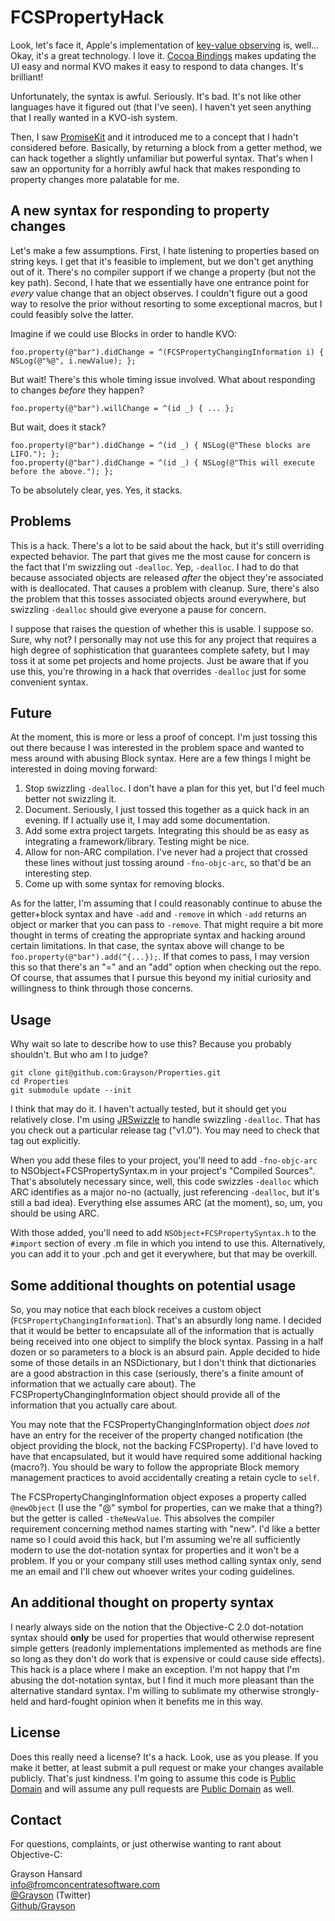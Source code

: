 # FCSPropertyHack

Look, let's face it, Apple's implementation of [key-value observing][kvo] is, well... Okay, it's a great technology.  I love it.  [Cocoa Bindings][cb] makes updating the UI easy and normal KVO makes it easy to respond to data changes.  It's brilliant!

Unfortunately, the syntax is awful.  Seriously.  It's bad.  It's not like other languages have it figured out (that I've seen).  I haven't yet seen anything that I really wanted in a KVO-ish system.

Then, I saw [PromiseKit][pk] and it introduced me to a concept that I hadn't considered before.  Basically, by returning a block from a getter method, we can hack together a slightly unfamiliar but powerful syntax.  That's when I saw an opportunity for a horribly awful hack that makes responding to property changes more palatable for me.

## A new syntax for responding to property changes

Let's make a few assumptions.  First, I hate listening to properties based on string keys.  I get that it's feasible to implement, but we don't get anything out of it.  There's no compiler support if we change a property (but not the key path).  Second, I hate that we essentially have one entrance point for *every* value change that an object observes.  I couldn't figure out a good way to resolve the prior without resorting to some exceptional macros, but I could feasibly solve the latter.

Imagine if we could use Blocks in order to handle KVO:

	foo.property(@"bar").didChange = ^(FCSPropertyChangingInformation i) { NSLog(@"%@", i.newValue); };

But wait!  There's this whole timing issue involved.  What about responding to changes *before* they happen?

	foo.property(@"bar").willChange = ^(id _) { ... };

But wait, does it stack?

	foo.property(@"bar").didChange = ^(id _) { NSLog(@"These blocks are LIFO."); };
	foo.property(@"bar").didChange = ^(id _) { NSLog(@"This will execute before the above."); };

To be absolutely clear, yes.  Yes, it stacks.

## Problems

This is a hack.  There's a lot to be said about the hack, but it's still overriding expected behavior.  The part that gives me the most cause for concern is the fact that I'm swizzling out `-dealloc`.  Yep, `-dealloc`.  I had to do that because associated objects are released *after* the object they're associated with is deallocated.  That causes a problem with cleanup.  Sure, there's also the problem that this tosses associated objects around everywhere, but swizzling `-dealloc` should give everyone a pause for concern.

I suppose that raises the question of whether this is usable.  I suppose so.  Sure, why not?  I personally may not use this for any project that requires a high degree of sophistication that guarantees complete safety, but I may toss it at some pet projects and home projects.  Just be aware that if you use this, you're throwing in a hack that overrides `-dealloc` just for some convenient syntax.

## Future

At the moment, this is more or less a proof of concept.  I'm just tossing this out there because I was interested in the problem space and wanted to mess around with abusing Block syntax.  Here are a few things I might be interested in doing moving forward:

1. Stop swizzling `-dealloc`.  I don't have a plan for this yet, but I'd feel much better not swizzling it.
2. Document.  Seriously, I just tossed this together as a quick hack in an evening.  If I actually use it, I may add some documentation.
3. Add some extra project targets.  Integrating this should be as easy as integrating a framework/library.  Testing might be nice.
4. Allow for non-ARC compilation.  I've never had a project that crossed these lines without just tossing around `-fno-objc-arc`, so that'd be an interesting step.
5. Come up with some syntax for removing blocks.

As for the latter, I'm assuming that I could reasonably continue to abuse the getter+block syntax and have `-add` and `-remove` in which `-add` returns an object or marker that you can pass to `-remove`.  That might require a bit more thought in terms of creating the appropriate syntax and hacking around certain limitations.  In that case, the syntax above will change to be `foo.property(@"bar").add(^{...});`.  If that comes to pass, I may version this so that there's an "=" and an "add" option when checking out the repo.  Of course, that assumes that I pursue this beyond my initial curiosity and willingness to think through those concerns.

## Usage

Why wait so late to describe how to use this?  Because you probably shouldn't.  But who am I to judge?

	git clone git@github.com:Grayson/Properties.git
	cd Properties
	git submodule update --init

I think that may do it.  I haven't actually tested, but it should get you relatively close.  I'm using [JRSwizzle][jrs] to handle swizzling `-dealloc`.  That has you check out a particular release tag ("v1.0").  You may need to check that tag out explicitly.

When you add these files to your project, you'll need to add `-fno-objc-arc` to NSObject+FCSPropertySyntax.m in your project's "Compiled Sources".  That's absolutely necessary since, well, this code swizzles `-dealloc` which ARC identifies as a major no-no (actually, just referencing `-dealloc`, but it's still a bad idea).  Everything else assumes ARC (at the moment), so, um, you should be using ARC.

With those added, you'll need to add `NSObject+FCSPropertySyntax.h` to the `#import` section of every .m file in which you intend to use this.  Alternatively, you can add it to your .pch and get it everywhere, but that may be overkill.

## Some additional thoughts on potential usage

So, you may notice that each block receives a custom object (`FCSPropertyChangingInformation`).  That's an absurdly long name.  I decided that it would be better to encapsulate all of the information that is actually being received into one object to simplify the block syntax.  Passing in a half dozen or so parameters to a block is an absurd pain.  Apple decided to hide some of those details in an NSDictionary, but I don't think that dictionaries are a good abstraction in this case (seriously, there's a finite amount of information that we actually care about).  The FCSPropertyChangingInformation object should provide all of the information that you actually care about.

You may note that the FCSPropertyChangingInformation object *does not* have an entry for the receiver of the property changed notification (the object providing the block, not the backing FCSProperty).  I'd have loved to have that encapsulated, but it would have required some additional hacking (macro?).  You should be wary to follow the appropriate Block memory management practices to avoid accidentally creating a retain cycle to `self`.

The FCSPropertyChangingInformation object exposes a property called `@newObject` (I use the "@" symbol for properties, can we make that a thing?) but the getter is called `-theNewValue`.  This absolves the compiler requirement concerning method names starting with "new".  I'd like a better name so I could avoid this hack, but I'm assuming we're all sufficiently modern to use the dot-notation syntax for properties and it won't be a problem.  If you or your company still uses method calling syntax only, send me an email and I'll chew out whoever writes your coding guidelines.

## An additional thought on property syntax

I nearly always side on the notion that the Objective-C 2.0 dot-notation syntax should **only** be used for properties that would otherwise represent simple getters (readonly implementations implemented as methods are fine so long as they don't do work that is expensive or could cause side effects).  This hack is a place where I make an exception.  I'm not happy that I'm abusing the dot-notation syntax, but I find it much more pleasant than the alternative standard syntax.  I'm willing to sublimate my otherwise strongly-held and hard-fought opinion when it benefits me in this way.

## License

Does this really need a license?  It's a hack.  Look, use as you please.  If you make it better, at least submit a pull request or make your changes available publicly.  That's just kindness.  I'm going to assume this code is [Public Domain][pd] and will assume any pull requests are [Public Domain][pd] as well.

## Contact

For questions, complaints, or just otherwise wanting to rant about Objective-C:

Grayson Hansard  
[info@fromconcentratesoftware.com](mailto:info@fromconcentratesoftware.com)  
[@Grayson](http://twitter.com/Grayson) (Twitter)  
[Github/Grayson](http://github.com/Grayson)


[kvo]: https://developer.apple.com/library/mac/documentation/Cocoa/Conceptual/KeyValueObserving/KeyValueObserving.html#//apple_ref/doc/uid/10000177i
[cb]: https://developer.apple.com/library/mac/documentation/Cocoa/Conceptual/CocoaBindings/CocoaBindings.html#//apple_ref/doc/uid/10000167i
[pk]: https://github.com/mxcl/PromiseKit
[jrs]: https://github.com/rentzsch/jrswizzle
[pd]: http://en.wikipedia.org/wiki/Public_domain